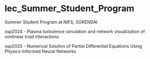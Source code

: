 # lec_Summer_Student_Program
Summer Student Program at NIFS, SOKENDAI

ssp2024 - Plasma turbulence simulation and network visualization of nonlinear triad interactions  

ssp2025 - Numerical Solution of Partial Differential Equations Using Physics-Informed Neural Networks
